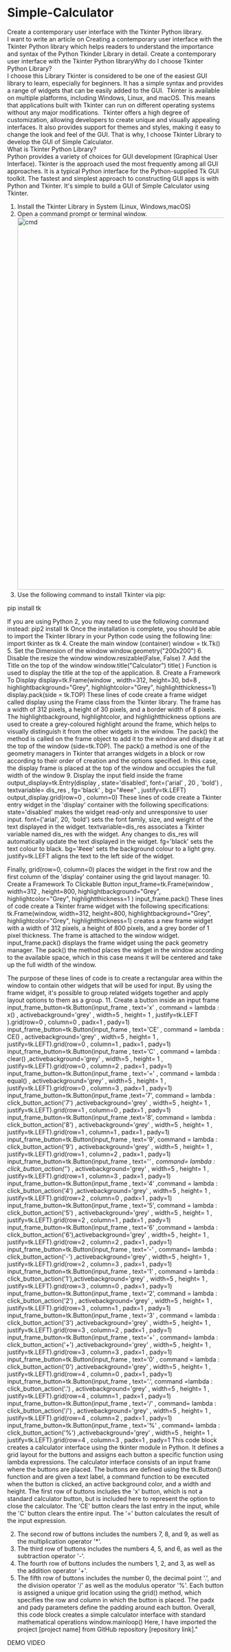 # Simple-Calculator
Create a contemporary user interface with the Tkinter Python library.<br>
I want to write an article on Creating a contemporary user interface with the Tkinter Python library which helps readers to understand the importance and syntax of the Python Tkinder Library in detail.
Create a contemporary user interface with the Tkinter Python libraryWhy do I choose Tkinter Python Library? <br>
I choose this Library Tkinter is considered to be one of the easiest GUI library to learn, especially for beginners. It has a simple syntax and provides a range of widgets that can be easily added to the GUI.
 Tkinter is available on multiple platforms, including Windows, Linux, and macOS. This means that applications built with Tkinter can run on different operating systems without any major modifications. 
Tkinter offers a high degree of customization, allowing developers to create unique and visually appealing interfaces. It also provides support for themes and styles, making it easy to change the look and feel of the GUI. That is why, I choose Tkinter Library to develop the GUI of Simple Calculator.
<br> What is Tkinter Python Library?<br>
Python provides a variety of choices for GUI development (Graphical User Interface). Tkinter is the approach used the most frequently among all GUI approaches. It is a typical Python interface for the Python-supplied Tk GUI toolkit. The fastest and simplest approach to constructing GUI apps is with Python and Tkinter. It's simple to build a GUI of Simple Calculator using Tkinter.
1. Install the Tkinter Library in System (Linux, Windows,macOS)<br>
2. Open a command prompt or terminal window.<br>
<img width="863" alt="cmd" src="https://user-images.githubusercontent.com/71897920/230414892-4aa23164-1c8d-40b7-b1fa-fcf7bdadca44.png"> <br>
3. Use the following command to install Tkinter via pip:<br>

pip install tk <br>

If you are using Python 2, you may need to use the following command instead:
pip2 install tk
Once the installation is complete, you should be able to import the Tkinter library in your Python code using the following line:
import tkinter as tk
4. Create the main window (container)
window = tk.Tk()
5. Set the Dimension of the window
window.geometry("200x200")
6. Disable the resize the window
window.resizable(False, False)
7. Add the Title on the top of the window
window.title("Calculator")
title( ) Function is used to display the title at the top of the application.
8. Create a Framework To Display
display=tk.Frame(window , width=312, height=30, bd=8 , highlightbackground="Grey", highlightcolor="Grey", highlightthickness=1)
display.pack(side = tk.TOP)
These lines of code create a frame widget called display using the Frame class from the Tkinter library. The frame has a width of 312 pixels, a height of 30 pixels, and a border width of 8 pixels. The highlightbackground, highlightcolor, and highlightthickness options are used to create a grey-coloured highlight around the frame, which helps to visually distinguish it from the other widgets in the window.
The pack() the method is called on the frame object to add it to the window and display it at the top of the window (side=tk.TOP). The pack() a method is one of the geometry managers in Tkinter that arranges widgets in a block or row according to their order of creation and the options specified. In this case, the display frame is placed at the top of the window and occupies the full width of the window
9. Display the input field inside the frame
output_display=tk.Entry(display , state='disabled', font=('arial' , 20 , 'bold') , textvariable= dis_res , fg='black' , bg="#eee"  , justify=tk.LEFT)
output_display.grid(row=0 , column=0)
These lines of code create a Tkinter entry widget in the 'display' container with the following specifications:
state='disabled' makes the widget read-only and unresponsive to user input.
font=('arial', 20, 'bold') sets the font family, size, and weight of the text displayed in the widget.
textvariable=dis_res associates a Tkinter variable named dis_res with the widget. Any changes to dis_res will automatically update the text displayed in the widget.
fg='black' sets the text colour to black.
bg='#eee' sets the background colour to a light grey.
justify=tk.LEFT aligns the text to the left side of the widget.

Finally, grid(row=0, column=0) places the widget in the first row and the first column of the 'display' container using the grid layout manager.
10. Create a Framework To Clickable Button
input_frame=tk.Frame(window , width=312 , height=800, highlightbackground="Grey", highlightcolor="Grey", highlightthickness=1 )
input_frame.pack()
These lines of code create a Tkinter frame widget with the following specifications:
tk.Frame(window, width=312, height=800, highlightbackground="Grey", highlightcolor="Grey", highlightthickness=1) creates a new frame widget with a width of 312 pixels, a height of 800 pixels, and a grey border of 1 pixel thickness. The frame is attached to the window widget.
input_frame.pack() displays the frame widget using the pack geometry manager. The pack() the method places the widget in the window according to the available space, which in this case means it will be centered and take up the full width of the window.

The purpose of these lines of code is to create a rectangular area within the window to contain other widgets that will be used for input. By using the frame widget, it's possible to group related widgets together and apply layout options to them as a group.
11. Create a button inside an input frame
input_frame_button=tk.Button(input_frame , text='x'  , command = lambda : x() , activebackground='grey' , width=5 , height= 1 , justify=tk.LEFT ).grid(row=0 , column=0 , padx=1 , pady=1)
input_frame_button=tk.Button(input_frame ,  text='CE' , command = lambda : CE() , activebackground='grey' , width=5 , height= 1 , justify=tk.LEFT).grid(row=0 , column=1 , padx=1 , pady=1)
input_frame_button=tk.Button(input_frame , text='C' ,  command = lambda : clear() ,activebackground='grey' , width=5 , height= 1 , justify=tk.LEFT).grid(row=0 , column=2 , padx=1 , pady=1)
input_frame_button=tk.Button(input_frame , text='=' , command = lambda : equal() , activebackground='grey' , width=5 , height= 1 , justify=tk.LEFT).grid(row=0 , column=3 , padx=1 , pady=1)
input_frame_button=tk.Button(input_frame ,text='7', command = lambda : click_button_action('7') ,activebackground='grey' , width=5 , height= 1 , justify=tk.LEFT).grid(row=1 , column=0 , padx=1 , pady=1)
input_frame_button=tk.Button(input_frame ,text='8', command = lambda : click_button_action('8') , activebackground='grey' , width=5 , height= 1 , justify=tk.LEFT).grid(row=1 , column=1 , padx=1 , pady=1)
input_frame_button=tk.Button(input_frame , text='9', command = lambda : click_button_action('9') ,  activebackground='grey' , width=5 , height= 1 , justify=tk.LEFT).grid(row=1 , column=2 , padx=1 , pady=1)
input_frame_button=tk.Button(input_frame , text='*' ,  command= lambda : click_button_action('*') , activebackground='grey' , width=5 , height= 1 , justify=tk.LEFT).grid(row=1 , column=3 , padx=1 , pady=1)
input_frame_button=tk.Button(input_frame , text='4' ,command = lambda : click_button_action('4') ,activebackground='grey' , width=5 , height= 1 , justify=tk.LEFT).grid(row=2 , column=0 , padx=1 , pady=1)
input_frame_button=tk.Button(input_frame , text='5', command = lambda : click_button_action('5') , activebackground='grey' , width=5 , height= 1 , justify=tk.LEFT).grid(row=2 , column=1 , padx=1 , pady=1)
input_frame_button=tk.Button(input_frame , text='6' ,command = lambda : click_button_action('6'),activebackground='grey' , width=5 , height= 1 , justify=tk.LEFT).grid(row=2 , column=2 , padx=1 , pady=1)
input_frame_button=tk.Button(input_frame , text='-' , command= lambda : click_button_action('-') ,activebackground='grey' , width=5 , height= 1 , justify=tk.LEFT).grid(row=2 , column=3 , padx=1 , pady=1)
input_frame_button=tk.Button(input_frame , text='1' , command = lambda : click_button_action('1'),activebackground='grey' , width=5 , height= 1 , justify=tk.LEFT).grid(row=3 , column=0 , padx=1 , pady=1)
input_frame_button=tk.Button(input_frame , text='2', command = lambda : click_button_action('2') , activebackground='grey' , width=5 , height= 1 , justify=tk.LEFT).grid(row=3 , column=1 , padx=1 , pady=1)
input_frame_button=tk.Button(input_frame , text='3' , command = lambda : click_button_action('3') ,activebackground='grey' , width=5 , height= 1 , justify=tk.LEFT).grid(row=3 , column=2 , padx=1 , pady=1)
input_frame_button=tk.Button(input_frame , text='+' , command= lambda : click_button_action('+') ,activebackground='grey' , width=5 , height= 1 , justify=tk.LEFT).grid(row=3 , column=3 , padx=1 , pady=1)
input_frame_button=tk.Button(input_frame , text='0' , command = lambda : click_button_action('0') ,activebackground='grey' , width=5 , height= 1 , justify=tk.LEFT).grid(row=4 , column=0 , padx=1 , pady=1)
input_frame_button=tk.Button(input_frame , text='.', command =lambda : click_button_action('.') , activebackground='grey' , width=5 , height= 1 , justify=tk.LEFT).grid(row=4 , column=1 , padx=1 , pady=1)
input_frame_button=tk.Button(input_frame , text='/' , command= lambda : click_button_action('/') , activebackground='grey' , width=5 , height= 1 , justify=tk.LEFT).grid(row=4 , column=2 , padx=1 , pady=1)
input_frame_button=tk.Button(input_frame , text='%' , command= lambda : click_button_action('%') ,activebackground='grey' , width=5 , height= 1 , justify=tk.LEFT).grid(row=4 , column=3 , padx=1 , pady=1
This code block creates a calculator interface using the tkinter module in Python. It defines a grid layout for the buttons and assigns each button a specific function using lambda expressions.
The calculator interface consists of an input frame where the buttons are placed. The buttons are defined using the tk.Button() function and are given a text label, a command function to be executed when the button is clicked, an active background color, and a width and height.
The first row of buttons includes the 'x' button, which is not a standard calculator button, but is included here to represent the option to close the calculator. The 'CE' button clears the last entry in the input, while the 'C' button clears the entire input. The '=' button calculates the result of the input expression.

2. The second row of buttons includes the numbers 7, 8, and 9, as well as the multiplication operator '*'.
3. The third row of buttons includes the numbers 4, 5, and 6, as well as the subtraction operator '-'.
4. The fourth row of buttons includes the numbers 1, 2, and 3, as well as the addition operator '+'.
5. The fifth row of buttons includes the number 0, the decimal point '.', and the division operator '/' as well as the modulus operator '%'.
Each button is assigned a unique grid location using the grid() method, which specifies the row and column in which the button is placed. The padx and pady parameters define the padding around each button.
Overall, this code block creates a simple calculator interface with standard mathematical operations
window.mainloop()
Here, I have imported the project [project name] from GitHub repository [repository link]."

DEMO VIDEO
